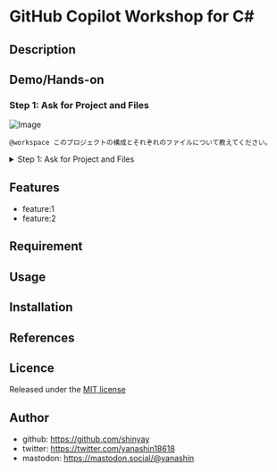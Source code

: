 # GitHub Copilot Workshop for C#

## Description

## Demo/Hands-on
### Step 1: Ask for Project and Files

![Image](https://github.com/user-attachments/assets/8b6c0879-fd57-4641-b3ec-3a181a6df6a8)

```text
@workspace このプロジェクトの構成とそれぞれのファイルについて教えてください。
```

<details>
<summary>Step 1: Ask for Project and Files</summary>

### プロジェクト構成

```text
240926-workshop/
    .gitignore
    appsettings.Development.json
    appsettings.json
    bin/
        Debug/
    Controllers/
        HomeController.cs
    Models/
        ErrorViewModel.cs
    obj/
        Debug/
        project.assets.json
        project.nuget.cache
        workshop240926.csproj.nuget.dgspec.json
        workshop240926.csproj.nuget.g.props
        workshop240926.csproj.nuget.g.targets
    Program.cs
    Properties/
        launchSettings.json
    README.md
    Views/
        _ViewImports.cshtml
        _ViewStart.cshtml
        ...
    workshop240926.csproj
    wwwroot/
        ...
workspace.sln
```

### 各ファイルの説明

- **.gitignore**: Gitで管理しないファイルやディレクトリを指定するファイル。
- **appsettings.Development.json**: 開発環境用の設定ファイル。
- **appsettings.json**: 共通の設定ファイル。
- **bin/**: ビルド成果物が格納されるディレクトリ。
  - **Debug/**: デバッグビルドの成果物が格納されるディレクトリ。
- **Controllers/**: コントローラーが格納されるディレクトリ。
  - **HomeController.cs**: ホームページのコントローラー。例: [`HomeController`](command:_github.copilot.openSymbolInFile?%5B%7B%22scheme%22%3A%22file%22%2C%22authority%22%3A%22%22%2C%22path%22%3A%22%2Fworkspace%2F240926-workshop%2FControllers%2FHomeController.cs%22%2C%22query%22%3A%22%22%2C%22fragment%22%3A%22%22%7D%2C%22HomeController%22%2C%22fa9830bb-3732-4475-87d0-80f65c6c0478%22%5D "/workspace/240926-workshop/Controllers/HomeController.cs")
- **Models/**: モデルが格納されるディレクトリ。
  - **ErrorViewModel.cs**: エラービューのモデル。例: [`ErrorViewModel`](command:_github.copilot.openSymbolInFile?%5B%7B%22scheme%22%3A%22file%22%2C%22authority%22%3A%22%22%2C%22path%22%3A%22%2Fworkspace%2F240926-workshop%2FModels%2FErrorViewModel.cs%22%2C%22query%22%3A%22%22%2C%22fragment%22%3A%22%22%7D%2C%22ErrorViewModel%22%2C%22fa9830bb-3732-4475-87d0-80f65c6c0478%22%5D "/workspace/240926-workshop/Models/ErrorViewModel.cs")
- **obj/**: ビルド中間ファイルが格納されるディレクトリ。
  - **Debug/**: デバッグビルドの中間ファイルが格納されるディレクトリ。
  - **project.assets.json**: プロジェクトの依存関係が記載されたファイル。
  - **project.nuget.cache**: NuGetパッケージのキャッシュファイル。
  - **workshop240926.csproj.nuget.dgspec.json**: NuGetの依存関係仕様ファイル。
  - **workshop240926.csproj.nuget.g.props**: NuGetのプロパティファイル。
  - **workshop240926.csproj.nuget.g.targets**: NuGetのターゲットファイル。
- **Program.cs**: アプリケーションのエントリーポイント。例: [`Program`](command:_github.copilot.openSymbolInFile?%5B%7B%22scheme%22%3A%22file%22%2C%22authority%22%3A%22%22%2C%22path%22%3A%22%2Fworkspace%2F240926-workshop%2FProgram.cs%22%2C%22query%22%3A%22%22%2C%22fragment%22%3A%22%22%7D%2C%22Program%22%2C%22fa9830bb-3732-4475-87d0-80f65c6c0478%22%5D "/workspace/240926-workshop/Program.cs")
- **Properties/**: プロジェクトのプロパティが格納されるディレクトリ。
  - **launchSettings.json**: デバッグや実行時の設定ファイル。例: [`launchSettings.json`](command:_github.copilot.openSymbolInFile?%5B%7B%22scheme%22%3A%22file%22%2C%22authority%22%3A%22%22%2C%22path%22%3A%22%2Fworkspace%2F240926-workshop%2FProperties%2FlaunchSettings.json%22%2C%22query%22%3A%22%22%2C%22fragment%22%3A%22%22%7D%2C%22launchSettings.json%22%2C%22fa9830bb-3732-4475-87d0-80f65c6c0478%22%5D "/workspace/240926-workshop/Properties/launchSettings.json")
- **README.md**: プロジェクトの説明や使用方法が記載されたファイル。例: [`README.md`](command:_github.copilot.openSymbolInFile?%5B%7B%22scheme%22%3A%22file%22%2C%22authority%22%3A%22%22%2C%22path%22%3A%22%2Fworkspace%2F240926-workshop%2FREADME.md%22%2C%22query%22%3A%22%22%2C%22fragment%22%3A%22%22%7D%2C%22README.md%22%2C%22fa9830bb-3732-4475-87d0-80f65c6c0478%22%5D "/workspace/240926-workshop/README.md")
- **Views/**: ビューが格納されるディレクトリ。
  - **_ViewImports.cshtml**: ビューのインポート設定ファイル。
  - **_ViewStart.cshtml**: ビューの開始設定ファイル。
  - **Shared/**: 共有ビューが格納されるディレクトリ。
    - **Error.cshtml**: エラービュー。例: [`Error.cshtml`](command:_github.copilot.openSymbolInFile?%5B%7B%22scheme%22%3A%22file%22%2C%22authority%22%3A%22%22%2C%22path%22%3A%22%2Fworkspace%2F240926-workshop%2FViews%2FShared%2FError.cshtml%22%2C%22query%22%3A%22%22%2C%22fragment%22%3A%22%22%7D%2C%22Error.cshtml%22%2C%22fa9830bb-3732-4475-87d0-80f65c6c0478%22%5D "/workspace/240926-workshop/Views/Shared/Error.cshtml")
    - **_Layout.cshtml**: レイアウトビュー。例: [`_Layout.cshtml`](command:_github.copilot.openSymbolInFile?%5B%7B%22scheme%22%3A%22file%22%2C%22authority%22%3A%22%22%2C%22path%22%3A%22%2Fworkspace%2F240926-workshop%2FViews%2FShared%2F_Layout.cshtml%22%2C%22query%22%3A%22%22%2C%22fragment%22%3A%22%22%7D%2C%22_Layout.cshtml%22%2C%22fa9830bb-3732-4475-87d0-80f65c6c0478%22%5D "/workspace/240926-workshop/Views/Shared/_Layout.cshtml")
- **workshop240926.csproj**: プロジェクトファイル。
- **wwwroot/**: 静的ファイルが格納されるディレクトリ。
  - **lib/**: ライブラリが格納されるディレクトリ。
    - **jquery-validation-unobtrusive/**: jQueryのバリデーションライブラリ。
      - **jquery.validate.unobtrusive.min.js**: 圧縮版のJavaScriptファイル。例: [`jquery.validate.unobtrusive.min.js`](command:_github.copilot.openSymbolInFile?%5B%7B%22scheme%22%3A%22file%22%2C%22authority%22%3A%22%22%2C%22path%22%3A%22%2Fworkspace%2F240926-workshop%2Fwwwroot%2Flib%2Fjquery-validation-unobtrusive%2Fjquery.validate.unobtrusive.min.js%22%2C%22query%22%3A%22%22%2C%22fragment%22%3A%22%22%7D%2C%22jquery.validate.unobtrusive.min.js%22%2C%22fa9830bb-3732-4475-87d0-80f65c6c0478%22%5D "/workspace/240926-workshop/wwwroot/lib/jquery-validation-unobtrusive/jquery.validate.unobtrusive.min.js")
      - **jquery.validate.unobtrusive.js**: 非圧縮版のJavaScriptファイル。例: [`jquery.validate.unobtrusive.js`](command:_github.copilot.openSymbolInFile?%5B%7B%22scheme%22%3A%22file%22%2C%22authority%22%3A%22%22%2C%22path%22%3A%22%2Fworkspace%2F240926-workshop%2Fwwwroot%2Flib%2Fjquery-validation-unobtrusive%2Fjquery.validate.unobtrusive.js%22%2C%22query%22%3A%22%22%2C%22fragment%22%3A%22%22%7D%2C%22jquery.validate.unobtrusive.js%22%2C%22fa9830bb-3732-4475-87d0-80f65c6c0478%22%5D "/workspace/240926-workshop/wwwroot/lib/jquery-validation-unobtrusive/jquery.validate.unobtrusive.js")
      - **LICENSE.txt**: ライセンスファイル。例: [`LICENSE.txt`](command:_github.copilot.openSymbolInFile?%5B%7B%22scheme%22%3A%22file%22%2C%22authority%22%3A%22%22%2C%22path%22%3A%22%2Fworkspace%2F240926-workshop%2Fwwwroot%2Flib%2Fjquery-validation-unobtrusive%2FLICENSE.txt%22%2C%22query%22%3A%22%22%2C%22fragment%22%3A%22%22%7D%2C%22LICENSE.txt%22%2C%22fa9830bb-3732-4475-87d0-80f65c6c0478%22%5D "/workspace/240926-workshop/wwwroot/lib/jquery-validation-unobtrusive/LICENSE.txt")
    - **jquery-validation/**: jQueryのバリデーションライブラリ。
      - **LICENSE.md**: ライセンスファイル。例: [`LICENSE.md`](command:_github.copilot.openSymbolInFile?%5B%7B%22scheme%22%3A%22file%22%2C%22authority%22%3A%22%22%2C%22path%22%3A%22%2Fworkspace%2F240926-workshop%2Fwwwroot%2Flib%2Fjquery-validation%2FLICENSE.md%22%2C%22query%22%3A%22%22%2C%22fragment%22%3A%22%22%7D%2C%22LICENSE.md%22%2C%22fa9830bb-3732-4475-87d0-80f65c6c0478%22%5D "/workspace/240926-workshop/wwwroot/lib/jquery-validation/LICENSE.md")
    - **jquery/**: jQueryライブラリ。
      - **LICENSE.txt**: ライセンスファイル。例: [`LICENSE.txt`](command:_github.copilot.openSymbolInFile?%5B%7B%22scheme%22%3A%22file%22%2C%22authority%22%3A%22%22%2C%22path%22%3A%22%2Fworkspace%2F240926-workshop%2Fwwwroot%2Flib%2Fjquery%2FLICENSE.txt%22%2C%22query%22%3A%22%22%2C%22fragment%22%3A%22%22%7D%2C%22LICENSE.txt%22%2C%22fa9830bb-3732-4475-87d0-80f65c6c0478%22%5D "/workspace/240926-workshop/wwwroot/lib/jquery/LICENSE.txt")
  - **js/**: JavaScriptファイルが格納されるディレクトリ。
    - **site.js**: カスタムJavaScriptファイル。例: [`site.js`](command:_github.copilot.openSymbolInFile?%5B%7B%22scheme%22%3A%22file%22%2C%22authority%22%3A%22%22%2C%22path%22%3A%22%2Fworkspace%2F240926-workshop%2Fwwwroot%2Fjs%2Fsite.js%22%2C%22query%22%3A%22%22%2C%22fragment%22%3A%22%22%7D%2C%22site.js%22%2C%22fa9830bb-3732-4475-87d0-80f65c6c0478%22%5D "/workspace/240926-workshop/wwwroot/js/site.js")
- **workspace.sln**: ソリューションファイル。複数のプロジェクトを管理するためのファイル。

</details>

## Features

- feature:1
- feature:2

## Requirement

## Usage

## Installation

## References

## Licence

Released under the [MIT license](https://gist.githubusercontent.com/shinyay/56e54ee4c0e22db8211e05e70a63247e/raw/f3ac65a05ed8c8ea70b653875ccac0c6dbc10ba1/LICENSE)

## Author

- github: <https://github.com/shinyay>
- twitter: <https://twitter.com/yanashin18618>
- mastodon: <https://mastodon.social/@yanashin>
